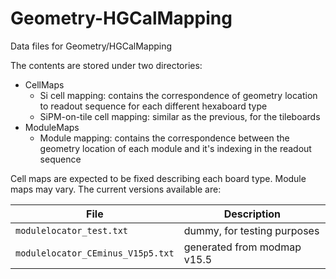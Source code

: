 # Geometry-HGCalMapping

Data files for Geometry/HGCalMapping

The contents are stored under two directories:
- CellMaps
  - Si cell mapping: contains the correspondence of geometry location to readout sequence for each different hexaboard type
  - SiPM-on-tile cell mapping: similar as the previous, for the tileboards
- ModuleMaps
  - Module mapping: contains the correspondence between the geometry location of each module and it's indexing in the readout sequence

Cell maps are expected to be fixed describing each board type.
Module maps may vary. The current versions available are:

| File | Description |
|---|---|
| `modulelocator_test.txt` | dummy, for testing purposes |
| `modulelocator_CEminus_V15p5.txt` | generated from modmap v15.5 |

